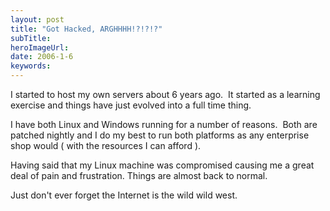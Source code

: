```yaml
---
layout: post 
title: "Got Hacked, ARGHHHH!?!?!?"
subTitle: 
heroImageUrl: 
date: 2006-1-6
keywords: 
---
```


I started to host my own servers about 6 years ago.&nbsp; It started as a learning exercise and things have just evolved into a full time thing.&nbsp; 

I have both Linux and Windows running for a number of reasons.&nbsp; Both are patched nightly and I do my best to run both platforms as any enterprise shop would ( with the resources I can afford ). 

Having said that my Linux machine was compromised causing&nbsp;me a great deal of pain and frustration. Things are almost back to normal.

Just don't ever forget the Internet is the wild wild west.